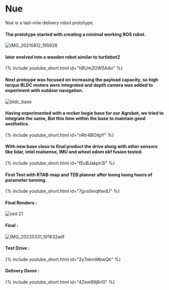 # Nue
Nue is a last-mile delivery robot prototype.

#### The prototype started with creating a minimal working ROS robot.

![IMG_20210812_195928](https://user-images.githubusercontent.com/31615486/210175381-47839975-e5b0-4d75-9dcd-e13960b1170a.jpg)

#### later evolved into a wooden robot similar to turtlebot2

{% include youtube_short.html id="hBUmZOW5AAo" %}


#### Next protoype was focused on increasing the payload capacity, so high torque BLDC motors were integrated and depth camera was added to experiment with outdoor navigation.

![bldc_base](https://user-images.githubusercontent.com/31615486/210175546-b8634cfe-9030-41af-ad7d-7741d8096eac.jpg)

#### Having experimented with a rocker bogie base for our Agrobot, we tried to integrate the same, But this time within the base to maintain good aesthetics.

{% include youtube_short.html id="nRtr4BOitpY" %}


#### With new base close to final product the drive along with other sensors like lidar, intel realsense, IMU and wheel odom ekf fusion tested.

{% include youtube_short.html id="fEuBJakph3I" %}


#### First Test with RTAB-map and TEB planner after loong loong hours of parameter tunning.

{% include youtube_short.html id="7gvs0mqKwdU" %}


#### Final Renders :

![red 21](https://user-images.githubusercontent.com/31615486/210176172-2a97abbe-da9a-4e4a-9747-b08333005166.png)

#### Final :

![IMG_20220331_101632adf](https://user-images.githubusercontent.com/31615486/210176450-9957e49a-72fc-4dfc-bbea-0432dbb0fdcf.jpg)

#### Test Drive :

{% include youtube_short.html id="2y7okmMbwQk" %}


#### Delivery Demo :

{% include youtube_short.html id="4Zew99j6rI0" %}




